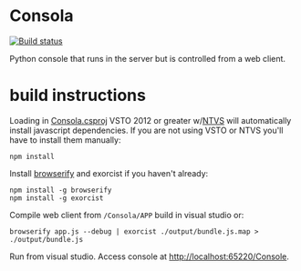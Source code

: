 # Consola

[![Build status](https://ci.appveyor.com/api/projects/status/0eq02srptldmm5pu?svg=true)](https://ci.appveyor.com/project/simo9000/consola)

Python console that runs in the server but is controlled from a web client.

# build instructions

Loading in [Consola.csproj](./Consola/Consola.csproj) VSTO 2012 or greater w/[NTVS](https://www.visualstudio.com/vs/node-js/) will automatically install javascript dependencies. If you are not using VSTO or NTVS you'll have to install them manually:
````
npm install
````

Install [browserify](http://browserify.org/) and exorcist if you haven't already:
````
npm install -g browserify
npm install -g exorcist
````

Compile web client from `/Consola/APP` build in visual studio or:
````
browserify app.js --debug | exorcist ./output/bundle.js.map > ./output/bundle.js
````
Run from visual studio. Access console at [http://localhost:65220/Console]().
